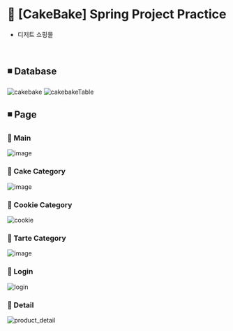 # 🍰 [CakeBake] Spring Project Practice
- 디저트 쇼핑몰
<br>

## ◾ Database
![cakebake](https://user-images.githubusercontent.com/93965468/219938081-630bfe13-a189-444b-986d-c73d763f3fa9.png)
![cakebakeTable](https://user-images.githubusercontent.com/93965468/219938085-90b742ac-4b76-41ad-9be7-7a2737dc649f.png)
<br>

## ◾ Page

### 🍒 Main
![image](https://user-images.githubusercontent.com/93965468/218288818-fe6dec64-22ba-4945-8d3f-cf5b388085ad.png)
<br>

### 🍒 Cake Category
![image](https://user-images.githubusercontent.com/93965468/218289048-1efe545e-8c51-45fc-8384-34010bdb43c3.png)
<br>

### 🍒 Cookie Category
![cookie](https://user-images.githubusercontent.com/93965468/219938103-faadeec2-7fe9-4131-8a9e-f0fc80f78dec.png)

### 🍒 Tarte Category
![image](https://user-images.githubusercontent.com/93965468/219944392-9875f116-2fe6-4709-8622-51e64d154a30.png)

### 🍒 Login
![login](https://user-images.githubusercontent.com/93965468/220840947-f1e2da26-a8a6-467c-83ca-ac0dc6a25428.png)

### 🍒 Detail
![product_detail](https://user-images.githubusercontent.com/93965468/220838831-8c7b47c9-6c55-422c-a47e-9f083fa7bca5.png)
